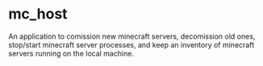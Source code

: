 mc_host
=======

An application to comission new minecraft servers, decomission old ones, stop/start minecraft server processes,
and keep an inventory of minecraft servers running on the local machine.
